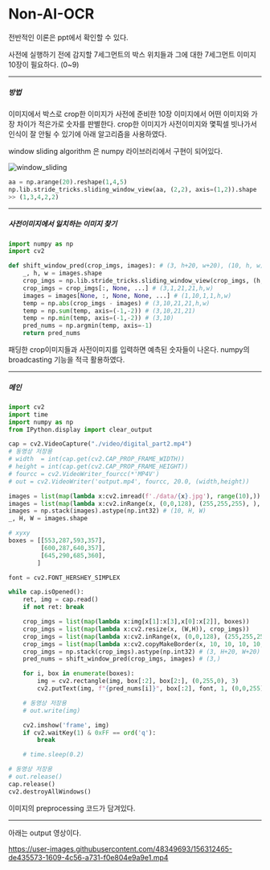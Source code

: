 # Non-AI-OCR


전반적인 이론은 ppt에서 확인할 수 있다.

사전에 실행하기 전에 감지할 7세그먼트의 박스 위치들과
그에 대한 7세그먼트 이미지 10장이 필요하다. (0~9)

---

##### 방법
이미지에서 박스로 crop한 이미지가 사전에 준비한 10장 이미지에서 어떤 이미지와 가장 차이가 적은가로 숫자를 판별한다.
crop한 이미지가 사전이미지와 몇픽셀 빗나가서 인식이 잘 안될 수 있기에 
아래 알고리즘을 사용하였다.

window sliding algorithm 은 numpy 라이브러리에서 구현이 되어있다.

![window_sliding](https://user-images.githubusercontent.com/48349693/156313088-b206e22f-5a5a-4381-82f0-b1c4f1a8a78e.gif)

```python
aa = np.arange(20).reshape(1,4,5)
np.lib.stride_tricks.sliding_window_view(aa, (2,2), axis=(1,2)).shape
>> (1,3,4,2,2)
```

---

##### 사전이미지에서 일치하는 이미지 찾기
```python
import numpy as np
import cv2

def shift_window_pred(crop_imgs, images): # (3, h+20, w+20), (10, h, w)
    _, h, w = images.shape
    crop_imgs = np.lib.stride_tricks.sliding_window_view(crop_imgs, (h,w), axis=(1,2)) # (3,21,21,h,w)
    crop_imgs = crop_imgs[:, None, ...] # (3,1,21,21,h,w)
    images = images[None, :, None, None, ...] # (1,10,1,1,h,w)
    temp = np.abs(crop_imgs - images) # (3,10,21,21,h,w)
    temp = np.sum(temp, axis=(-1,-2)) # (3,10,21,21)
    temp = np.min(temp, axis=(-1,-2)) # (3,10)
    pred_nums = np.argmin(temp, axis=-1)
    return pred_nums
```
패딩한 crop이미지들과 사전이미지를 입력하면 예측된 숫자들이 나온다.
numpy의 broadcasting 기능을 적극 활용하였다.

---

##### 메인
```python
import cv2
import time
import numpy as np
from IPython.display import clear_output

cap = cv2.VideoCapture("./video/digital_part2.mp4")
# 동영상 저장용
# width  = int(cap.get(cv2.CAP_PROP_FRAME_WIDTH))
# height = int(cap.get(cv2.CAP_PROP_FRAME_HEIGHT))
# fourcc = cv2.VideoWriter_fourcc(*'MP4V')
# out = cv2.VideoWriter('output.mp4', fourcc, 20.0, (width,height))

images = list(map(lambda x:cv2.imread(f'./data/{x}.jpg'), range(10),))
images = list(map(lambda x:cv2.inRange(x, (0,0,128), (255,255,255), ), images))
images = np.stack(images).astype(np.int32) # (10, H, W)
_, H, W = images.shape

# xyxy
boxes = [[553,287,593,357],
         [600,287,640,357],
         [645,290,685,360],
        ]

font = cv2.FONT_HERSHEY_SIMPLEX

while cap.isOpened():
    ret, img = cap.read()
    if not ret: break

    crop_imgs = list(map(lambda x:img[x[1]:x[3],x[0]:x[2]], boxes))
    crop_imgs = list(map(lambda x:cv2.resize(x, (W,H)), crop_imgs))
    crop_imgs = list(map(lambda x:cv2.inRange(x, (0,0,128), (255,255,255), ), crop_imgs))
    crop_imgs = list(map(lambda x:cv2.copyMakeBorder(x, 10, 10, 10, 10, cv2.BORDER_CONSTANT, value=[0,0,0]), crop_imgs))
    crop_imgs = np.stack(crop_imgs).astype(np.int32) # (3, H+20, W+20)
    pred_nums = shift_window_pred(crop_imgs, images) # (3,)

    for i, box in enumerate(boxes):
        img = cv2.rectangle(img, box[:2], box[2:], (0,255,0), 3)
        cv2.putText(img, f"{pred_nums[i]}", box[:2], font, 1, (0,0,255), 2, cv2.LINE_AA)

    # 동영상 저장용
    # out.write(img)

    cv2.imshow('frame', img)
    if cv2.waitKey(1) & 0xFF == ord('q'):
        break

    # time.sleep(0.2)

# 동영상 저장용
# out.release()
cap.release()
cv2.destroyAllWindows()
```
이미지의 preprocessing 코드가 담겨있다.

---

아래는 output 영상이다.

https://user-images.githubusercontent.com/48349693/156312465-de435573-1609-4c56-a731-f0e804e9a9e1.mp4

